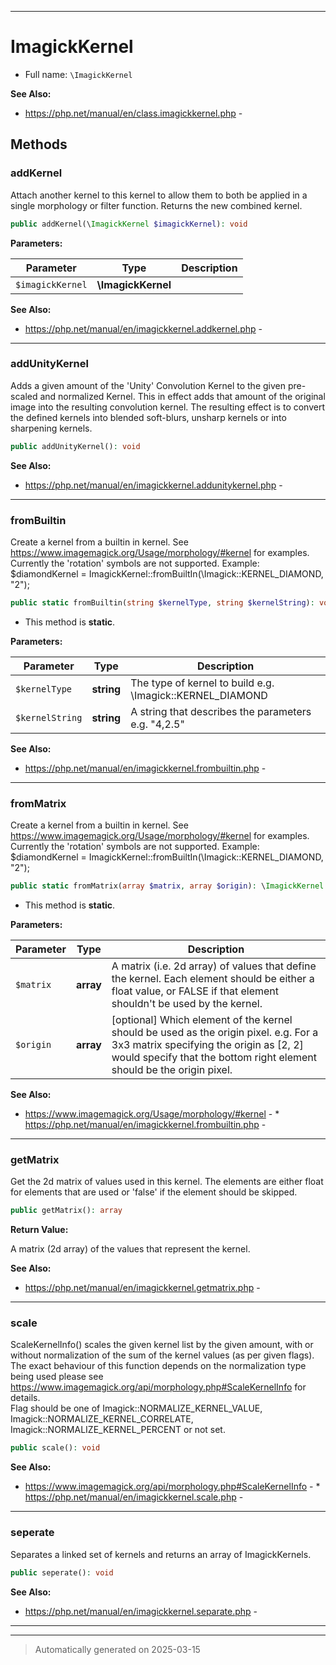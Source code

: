 ***

# ImagickKernel





* Full name: `\ImagickKernel`

**See Also:**

* https://php.net/manual/en/class.imagickkernel.php - 




## Methods


### addKernel

Attach another kernel to this kernel to allow them to both be applied in a single morphology or filter function. Returns the new combined kernel.

```php
public addKernel(\ImagickKernel $imagickKernel): void
```








**Parameters:**

| Parameter | Type | Description |
|-----------|------|-------------|
| `$imagickKernel` | **\ImagickKernel** |  |





**See Also:**

* https://php.net/manual/en/imagickkernel.addkernel.php - 

***

### addUnityKernel

Adds a given amount of the 'Unity' Convolution Kernel to the given pre-scaled and normalized Kernel. This in effect adds that amount of the original image into the resulting convolution kernel. The resulting effect is to convert the defined kernels into blended soft-blurs, unsharp kernels or into sharpening kernels.

```php
public addUnityKernel(): void
```












**See Also:**

* https://php.net/manual/en/imagickkernel.addunitykernel.php - 

***

### fromBuiltin

Create a kernel from a builtin in kernel. See https://www.imagemagick.org/Usage/morphology/#kernel for examples.<br>
Currently the 'rotation' symbols are not supported. Example: $diamondKernel = ImagickKernel::fromBuiltIn(\Imagick::KERNEL_DIAMOND, "2");

```php
public static fromBuiltin(string $kernelType, string $kernelString): void
```



* This method is **static**.




**Parameters:**

| Parameter | Type | Description |
|-----------|------|-------------|
| `$kernelType` | **string** | The type of kernel to build e.g. \Imagick::KERNEL_DIAMOND |
| `$kernelString` | **string** | A string that describes the parameters e.g. &quot;4,2.5&quot; |





**See Also:**

* https://php.net/manual/en/imagickkernel.frombuiltin.php - 

***

### fromMatrix

Create a kernel from a builtin in kernel. See https://www.imagemagick.org/Usage/morphology/#kernel for examples.<br>
Currently the 'rotation' symbols are not supported. Example: $diamondKernel = ImagickKernel::fromBuiltIn(\Imagick::KERNEL_DIAMOND, "2");

```php
public static fromMatrix(array $matrix, array $origin): \ImagickKernel
```



* This method is **static**.




**Parameters:**

| Parameter | Type | Description |
|-----------|------|-------------|
| `$matrix` | **array** | A matrix (i.e. 2d array) of values that define the kernel. Each element should be either a float value, or FALSE if that element shouldn&#039;t be used by the kernel. |
| `$origin` | **array** | [optional] Which element of the kernel should be used as the origin pixel. e.g. For a 3x3 matrix specifying the origin as [2, 2] would specify that the bottom right element should be the origin pixel. |





**See Also:**

* https://www.imagemagick.org/Usage/morphology/#kernel - * https://php.net/manual/en/imagickkernel.frombuiltin.php - 

***

### getMatrix

Get the 2d matrix of values used in this kernel. The elements are either float for elements that are used or 'false' if the element should be skipped.

```php
public getMatrix(): array
```









**Return Value:**

A matrix (2d array) of the values that represent the kernel.




**See Also:**

* https://php.net/manual/en/imagickkernel.getmatrix.php - 

***

### scale

ScaleKernelInfo() scales the given kernel list by the given amount, with or without normalization of the sum of the kernel values (as per given flags).<br>
The exact behaviour of this function depends on the normalization type being used please see https://www.imagemagick.org/api/morphology.php#ScaleKernelInfo for details.<br>
Flag should be one of Imagick::NORMALIZE_KERNEL_VALUE, Imagick::NORMALIZE_KERNEL_CORRELATE, Imagick::NORMALIZE_KERNEL_PERCENT or not set.

```php
public scale(): void
```












**See Also:**

* https://www.imagemagick.org/api/morphology.php#ScaleKernelInfo - * https://php.net/manual/en/imagickkernel.scale.php - 

***

### seperate

Separates a linked set of kernels and returns an array of ImagickKernels.

```php
public seperate(): void
```












**See Also:**

* https://php.net/manual/en/imagickkernel.separate.php - 

***


***
> Automatically generated on 2025-03-15
